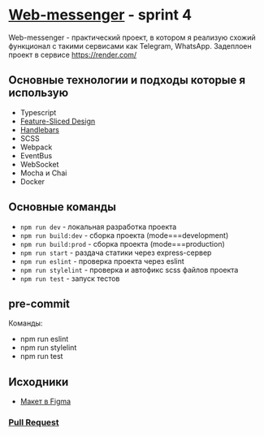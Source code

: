 # [Web-messenger](https://yandex-messenger-zb8j.onrender.com) - sprint 4
Web-messenger - практический проект, в котором я реализую схожий функционал с такими сервисами как Telegram, WhatsApp. Задеплоен проект в сервисе https://render.com/
## Основные технологии и подходы которые я использую
* Typescript
* [Feature-Sliced Design](https://feature-sliced.design/ru/)
* [Handlebars](https://handlebarsjs.com/)
* SCSS
* Webpack
* EventBus
* WebSocket
* Mocha и Chai
* Docker
## Основные команды
- `npm run dev` - локальная разработка проекта
- `npm run build:dev` - сборка проекта (mode===development)
- `npm run build:prod` - сборка проекта (mode===production)
- `npm run start` - раздача статики через express-сервер
- `npm run eslint` - проверка проекта через eslint
- `npm run stylelint` - проверка и автофикс scss файлов проекта
- `npm run test` - запуск тестов
## pre-commit
Команды:
- npm run eslint
- npm run stylelint
- npm run test
## Исходники
* [Макет в Figma](https://www.figma.com/file/jF5fFFzgGOxQeB4CmKWTiE/Chat_external_link?node-id=0%3A1&t=u7Mr63IAjzLMX2lm-0)
### [Pull Request](https://github.com/Abricos78/middle.messenger.praktikum.yandex/pull/23)
